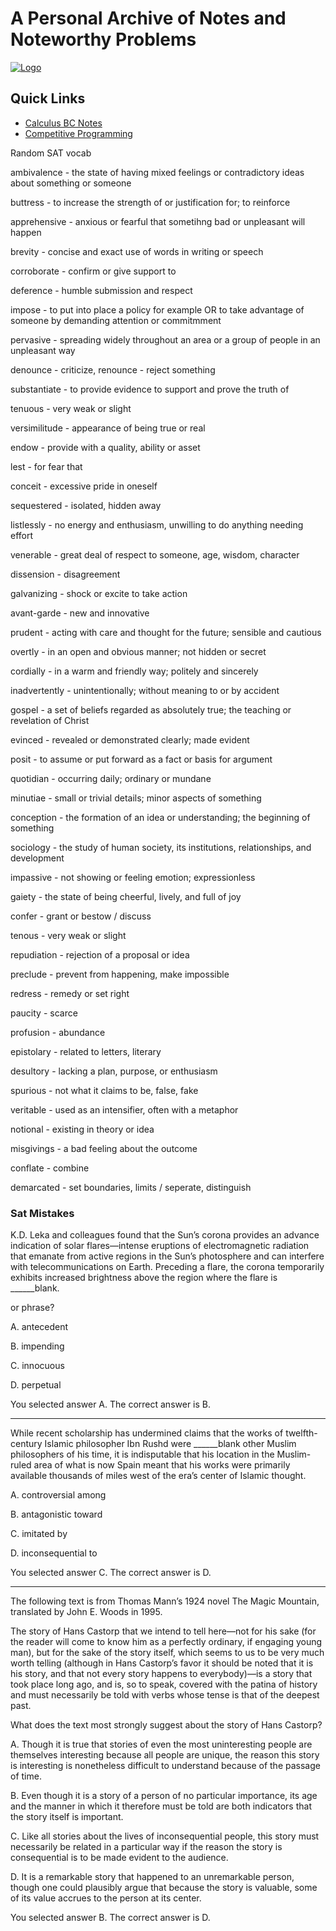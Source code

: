 # A Personal Archive of Notes and Noteworthy Problems

[![Logo](https://i.imgur.com/tq6ptuH.png)](https://cauchymath.xyz)

## Quick Links

- [Calculus BC Notes](./docs/ap-calculus/notes/)
- [Competitive Programming](./docs/cp/insights/)



Random SAT vocab

ambivalence - the state of having mixed feelings or contradictory ideas about something or someone

buttress - to increase the strength of or justification for; to reinforce

apprehensive - anxious or fearful that sometihng bad or unpleasant will happen

brevity - concise and exact use of words in writing or speech

corroborate - confirm or give support to 

deference - humble submission and respect

impose - to put into place a policy for example OR to take advantage of someone by demanding attention or commitmment

pervasive - spreading widely throughout an area or a group of people in an unpleasant way

denounce - criticize, renounce - reject something

substantiate - to provide evidence to support and prove the truth of

tenuous - very weak or slight

versimilitude - appearance of being true or real

endow - provide with a quality, ability or asset

lest - for fear that

conceit - excessive pride in oneself

sequestered - isolated, hidden away

listlessly - no energy and enthusiasm, unwilling to do anything needing effort

venerable - great deal of respect to someone, age, wisdom, character

dissension - disagreement 

galvanizing - shock or excite to take action

avant-garde - new and innovative

prudent - acting with care and thought for the future; sensible and cautious

overtly - in an open and obvious manner; not hidden or secret

cordially - in a warm and friendly way; politely and sincerely

inadvertently - unintentionally; without meaning to or by accident

gospel - a set of beliefs regarded as absolutely true; the teaching or revelation of Christ

evinced - revealed or demonstrated clearly; made evident

posit - to assume or put forward as a fact or basis for argument

quotidian - occurring daily; ordinary or mundane

minutiae - small or trivial details; minor aspects of something

conception - the formation of an idea or understanding; the beginning of something

sociology - the study of human society, its institutions, relationships, and development

impassive - not showing or feeling emotion; expressionless

gaiety - the state of being cheerful, lively, and full of joy

confer - grant or bestow / discuss

tenous - very weak or slight

repudiation - rejection of a proposal or idea

preclude - prevent from happening, make impossible

redress - remedy or set right

paucity - scarce

profusion - abundance

epistolary - related to letters, literary

desultory - lacking a plan, purpose, or enthusiasm

spurious - not what it claims to be, false, fake

veritable - used as an intensifier, often with a metaphor

notional - existing in theory or idea

misgivings - a bad feeling about the outcome

conflate - combine

demarcated - set boundaries, limits / seperate, distinguish


### Sat Mistakes

K.D. Leka and colleagues found that the Sun’s corona provides an advance indication of solar flares—intense eruptions of electromagnetic radiation that emanate from active regions in the Sun’s photosphere and can interfere with telecommunications on Earth. Preceding a flare, the corona temporarily exhibits increased brightness above the region where the flare is ______blank.

or phrase?

A.
antecedent

B.
impending

C.
innocuous

D.
perpetual

You selected answer A. The correct answer is B.


---
While recent scholarship has undermined claims that the works of twelfth-century Islamic philosopher Ibn Rushd were ______blank other Muslim philosophers of his time, it is indisputable that his location in the Muslim-ruled area of what is now Spain meant that his works were primarily available thousands of miles west of the era’s center of Islamic thought. 

A.
controversial among

B.
antagonistic toward

C.
imitated by

D.
inconsequential to

You selected answer C. The correct answer is D.



---
The following text is from Thomas Mann’s 1924 novel The Magic Mountain, translated by John E. Woods in 1995.

The story of Hans Castorp that we intend to tell here—not for his sake (for the reader will come to know him as a perfectly ordinary, if engaging young man), but for the sake of the story itself, which seems to us to be very much worth telling (although in Hans Castorp’s favor it should be noted that it is his story, and that not every story happens to everybody)—is a story that took place long ago, and is, so to speak, covered with the patina of history and must necessarily be told with verbs whose tense is that of the deepest past.

What does the text most strongly suggest about the story of Hans Castorp?

A.
Though it is true that stories of even the most uninteresting people are themselves interesting because all people are unique, the reason this story is interesting is nonetheless difficult to understand because of the passage of time.

B.
Even though it is a story of a person of no particular importance, its age and the manner in which it therefore must be told are both indicators that the story itself is important.

C.
Like all stories about the lives of inconsequential people, this story must necessarily be related in a particular way if the reason the story is consequential is to be made evident to the audience.

D.
It is a remarkable story that happened to an unremarkable person, though one could plausibly argue that because the story is valuable, some of its value accrues to the person at its center.

You selected answer B. The correct answer is D.
